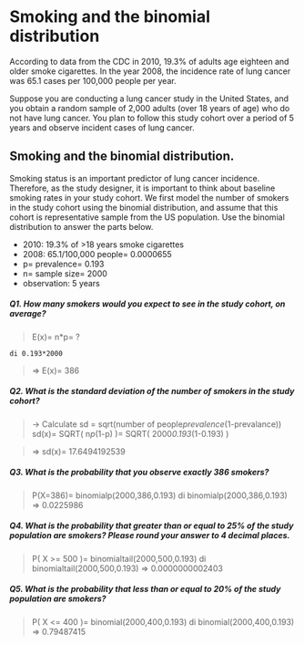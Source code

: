 # Smoking and the binomial distribution
According to data from the CDC in 2010, 19.3% of adults age eighteen and older smoke cigarettes. In the year 2008, the incidence rate of lung cancer was 65.1 cases per 100,000 people per year.

Suppose you are conducting a lung cancer study in the United States, and you obtain a random sample of 2,000 adults (over 18 years of age) who do not have lung cancer. You plan to follow this study cohort over a period of 5 years and observe incident cases of lung cancer.

## Smoking and the binomial distribution. 
Smoking status is an important predictor of lung cancer incidence. Therefore, as the study designer, it is important to think about baseline smoking rates in your study cohort. We first model the number of smokers in the study cohort using the binomial distribution, and assume that this cohort is representative sample from the US population. Use the binomial distribution to answer the parts below. 

 * 2010: 19.3% of >18 years smoke cigarettes
 * 2008: 65.1/100,000 people= 0.0000655
 * p= prevalence= 0.193
 * n= sample size= 2000
 * observation: 5 years

##### Q1. How many smokers would you expect to see in the study cohort, on average? #####
	   
>	E(x)= n*p= ?  

	di 0.193*2000  

>	=> E(x)= 386

##### Q2. What is the standard deviation of the number of smokers in the study cohort? #####
	   
>	-> Calculate sd = sqrt(number of people*prevalence*(1-prevalance))  
>	sd(x)= SQRT( n*p*(1-p) )= SQRT( 2000*0.193*(1-0.193) )  

>	=> sd(x)= 17.6494192539

##### Q3. What is the probability that you observe exactly 386 smokers? #####
	   
>	P(X=386)= binomialp(2000,386,0.193)
di binomialp(2000,386,0.193)
=> 0.0225986

##### Q4. What is the probability that greater than or equal to 25% of the study population are smokers? Please round your answer to 4 decimal places. #####
	   
>	P( X >= 500 )= binomialtail(2000,500,0.193)
di binomialtail(2000,500,0.193)
=> 0.0000000002403

##### Q5. What is the probability that less than or equal to 20% of the study population are smokers? #####
	   
>	P( X <= 400 )= binomial(2000,400,0.193)
di binomial(2000,400,0.193)
=> 0.79487415

